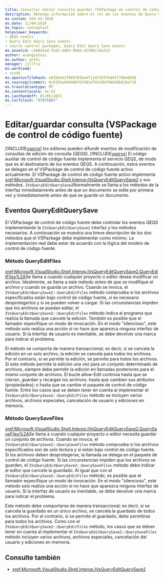 ```yaml
---
title: Consultar editar consulta guardar (VSPackage de control de código fuente) | Microsoft Docs
description: Obtenga información sobre el rol de los eventos de Query-Save de Query-Edit y cómo se controlan mediante el VSPackage de control de código fuente.
ms.custom: SEO-VS-2020
ms.date: 11/04/2016
ms.topic: conceptual
helpviewer_keywords:
- QEQS events
- Query Edit Query Save events
- source control packages, Query Edit Query Save events
ms.assetid: c360d2ad-fe42-4d65-899d-d1588cc8a322
author: acangialosi
ms.author: anthc
manager: jillfra
ms.workload:
- vssdk
ms.openlocfilehash: ed1bb5d1f805f81ba4f124f425fbd93f706eb830
ms.sourcegitcommit: 0c9155e9b9408fb7481d79319bf08650b610e719
ms.translationtype: MT
ms.contentlocale: es-ES
ms.lasthandoff: 01/05/2021
ms.locfileid: "97875887"
---
```

# <a name="query-edit-query-save-source-control-vspackage"></a>Editar/guardar consulta (VSPackage de control de código fuente)
[!INCLUDE[vsprvs](../../code-quality/includes/vsprvs_md.md)] los editores pueden difundir eventos de modificación de consultas de edición de consulta (QEQS). [!INCLUDE[vsprvs](../../code-quality/includes/vsprvs_md.md)] El código auxiliar de control de código fuente implementa el servicio QEQS, de modo que es el destinatario de los eventos QEQS. A continuación, estos eventos se delegan en el VSPackage de control de código fuente activo actualmente. El VSPackage de control de código fuente activo implementa <xref:Microsoft.VisualStudio.Shell.Interop.IVsQueryEditQuerySave2> y sus métodos. `IVsQueryEditQuerySave2`Normalmente se llama a los métodos de la interfaz inmediatamente antes de que un documento se edite por primera vez y inmediatamente antes de que se guarde un documento.

## <a name="queryeditquerysave-events"></a>Eventos QueryEditQuerySave
 El VSPackage de control de código fuente debe controlar los eventos QEQS implementando la `IVsQueryEditQuerySave2` interfaz y los métodos necesarios. A continuación se muestra una breve descripción de los dos métodos que el VSPackage debe implementar como mínimo. La implementación real debe estar de acuerdo con la lógica del modelo de control de código fuente.

### <a name="queryeditfiles-method"></a>Método QueryEditFiles
 <xref:Microsoft.VisualStudio.Shell.Interop.IVsQueryEditQuerySave2.QueryEditFiles%2A>Se llama a cuando cualquier proyecto o editor desea modificar un archivo. Idealmente, se llama a este método *antes* de que se modifique el archivo y cuando se guarda un archivo. Cuando se invoca, el `IVsQueryEditQuerySave2::QueryEditFiles` método comprueba si los archivos especificados están bajo control de código fuente, si es necesario desprotegerlos y si se pueden volver a cargar. Si las circunstancias impiden que los archivos se puedan editar, el `IVsQueryEditQuerySave2::QueryEditFiles` método indica al programa que realiza la llamada que cancele la edición. También es posible que el llamador especifique un modo de invocación. En el modo "silencioso", este método solo realiza una acción si no hace que aparezca ninguna interfaz de usuario. Si la interfaz de usuario es inevitable, se debe devolver una marca para indicar el problema.

 El método se comporta de manera transaccional; es decir, si se cancela la edición en un solo archivo, la edición se cancela para todos los archivos. Por el contrario, si se permite la edición, se permite para todos los archivos. Si este método permite la edición una vez para un conjunto determinado de archivos, siempre debe permitir la edición en llamadas posteriores para el mismo conjunto de archivos. El bucle allow-Edit continúa hasta que se cierran, guardan y recargan los archivos. hasta que cambien sus atributos (propiedades); o hasta que se cambie el paquete de control de código fuente. Entre los casos que se deben tener en cuenta al implementar el `IVsQueryEditQuerySave2::QueryEditFiles` método se incluyen varios archivos, archivos especiales, cancelación de usuario y ediciones en memoria.

### <a name="querysavefiles-method"></a>Método QuerySaveFiles
 <xref:Microsoft.VisualStudio.Shell.Interop.IVsQueryEditQuerySave2.QuerySaveFiles%2A>Se llama a cuando cualquier proyecto o editor necesita guardar un conjunto de archivos. Cuando se invoca, el `IVsQueryEditQuerySave2::QuerySaveFiles` método comprueba si los archivos especificados son de solo lectura y si están bajo control de código fuente. Si los archivos deben desprotegerse, la llamada se delega en el paquete de control de código fuente. Si las circunstancias impiden que los archivos se guarden, el `IVsQueryEditQuerySave2::QuerySaveFiles` método debe indicar al editor que cancele la guardado. Al igual que con el `IVsQueryEditQuerySave2::QueryEditFiles` método, es posible que el llamador especifique un modo de invocación. En el modo "silencioso", este método solo realiza una acción si no hace que aparezca ninguna interfaz de usuario. Si la interfaz de usuario es inevitable, se debe devolver una marca para indicar el problema.

 Este método debe comportarse de manera transaccional; es decir, si se cancela la guardado en un único archivo, se cancela la guardado de todos los archivos. Por el contrario, si se permite el guardado, debe permitirse para todos los archivos. Como con el `IVsQueryEditQuerySave2::QueryEditFiles` método, los casos que se deben tener en cuenta al implementar el `IVsQueryEditQuerySave2::QuerySaveFiles` método incluyen varios archivos, archivos especiales, cancelación del usuario y ediciones en memoria.

## <a name="see-also"></a>Consulte también
- <xref:Microsoft.VisualStudio.Shell.Interop.IVsQueryEditQuerySave2>
